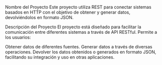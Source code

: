 Nombre del Proyecto
Este proyecto utiliza REST para conectar sistemas basados en HTTP con el objetivo de obtener y generar datos, devolviéndolos en formato JSON.

Descripción del Proyecto
El proyecto está diseñado para facilitar la comunicación entre diferentes sistemas a través de API RESTful. Permite a los usuarios:

Obtener datos de diferentes fuentes.
Generar datos a través de diversas operaciones.
Devolver los datos obtenidos o generados en formato JSON, facilitando su integración y uso en otras aplicaciones.
